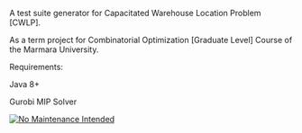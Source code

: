 A test suite generator for Capacitated Warehouse Location Problem [CWLP].

As a term project for Combinatorial Optimization [Graduate Level] Course of the Marmara University.

Requirements:

Java 8+

Gurobi MIP Solver


[![No Maintenance Intended](http://unmaintained.tech/badge.svg)](http://unmaintained.tech/)
